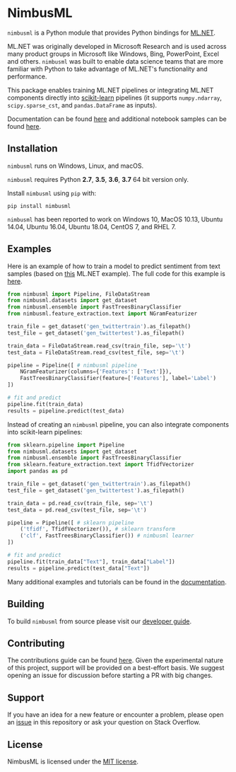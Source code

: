 # NimbusML

`nimbusml` is a Python module that provides Python bindings for [ML.NET](https://github.com/dotnet/machinelearning). 

ML.NET was originally developed in Microsoft Research and is used across many product groups in Microsoft like Windows, Bing, PowerPoint, Excel and others. `nimbusml` was built to enable data science teams that are more familiar with Python to take advantage of ML.NET's functionality and performance. 

This package enables training ML.NET pipelines or integrating ML.NET components directly into [scikit-learn](https://scikit-learn.org/stable/) pipelines (it supports  `numpy.ndarray`, `scipy.sparse_cst`, and `pandas.DataFrame` as inputs).

Documentation can be found [here](https://docs.microsoft.com/en-us/NimbusML/overview) and additional notebook samples can be found [here](https://github.com/Microsoft/NimbusML-Samples).

## Installation

`nimbusml` runs on Windows, Linux, and macOS. 

`nimbusml` requires Python **2.7**, **3.5**, **3.6**, **3.7** 64 bit version only.

Install `nimbusml` using `pip` with:

```
pip install nimbusml
```

`nimbusml` has been reported to work on Windows 10, MacOS 10.13, Ubuntu 14.04, Ubuntu 16.04, Ubuntu 18.04, CentOS 7, and RHEL 7.

## Examples

Here is an example of how to train a model to predict sentiment from text samples (based on [this](https://github.com/dotnet/machinelearning/blob/master/README.md) ML.NET example). The full code for this example is [here](https://github.com/Microsoft/NimbusML-Samples/blob/master/samples/2.1%20%5BText%5D%20Sentiment%20Analysis%201%20-%20Data%20Loading%20with%20Pandas.ipynb).

```python
from nimbusml import Pipeline, FileDataStream
from nimbusml.datasets import get_dataset
from nimbusml.ensemble import FastTreesBinaryClassifier
from nimbusml.feature_extraction.text import NGramFeaturizer

train_file = get_dataset('gen_twittertrain').as_filepath()
test_file = get_dataset('gen_twittertest').as_filepath()

train_data = FileDataStream.read_csv(train_file, sep='\t')
test_data = FileDataStream.read_csv(test_file, sep='\t')

pipeline = Pipeline([ # nimbusml pipeline
    NGramFeaturizer(columns={'Features': ['Text']}),
    FastTreesBinaryClassifier(feature=['Features'], label='Label')
])

# fit and predict
pipeline.fit(train_data)
results = pipeline.predict(test_data)
```

Instead of creating an `nimbusml` pipeline, you can also integrate components into scikit-learn pipelines:

```python
from sklearn.pipeline import Pipeline
from nimbusml.datasets import get_dataset
from nimbusml.ensemble import FastTreesBinaryClassifier
from sklearn.feature_extraction.text import TfidfVectorizer
import pandas as pd

train_file = get_dataset('gen_twittertrain').as_filepath()
test_file = get_dataset('gen_twittertest').as_filepath()

train_data = pd.read_csv(train_file, sep='\t')
test_data = pd.read_csv(test_file, sep='\t')

pipeline = Pipeline([ # sklearn pipeline
    ('tfidf', TfidfVectorizer()), # sklearn transform
    ('clf', FastTreesBinaryClassifier()) # nimbusml learner
])

# fit and predict
pipeline.fit(train_data["Text"], train_data["Label"])
results = pipeline.predict(test_data["Text"])
```



Many additional examples and tutorials can be found in the [documentation](https://docs.microsoft.com/en-us/NimbusML/overview).


## Building

To build `nimbusml` from source please visit our [developer guide](docs/developers/developer-guide.md).

## Contributing

The contributions guide can be found [here](CONTRIBUTING.md). Given the experimental nature of this project, support will be provided on a best-effort basis. We suggest opening an issue for discussion before starting a PR with big changes.

## Support

If you have an idea for a new feature or encounter a problem, please open an [issue](https://github.com/Microsoft/NimbusML/issues/new) in this repository or ask your question on Stack Overflow.

## License

NimbusML is licensed under the [MIT license](LICENSE).

